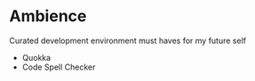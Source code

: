 # Ambience
Curated development environment must haves for my future self


- Quokka
- Code Spell Checker
